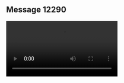 ## Message 12290



![Video](https://data.iron-swords.co.il/2024/October/08/https://data.iron-swords.co.il/2024/October/08/12290/12290_media.mp4)
